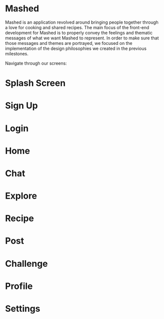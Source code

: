 # Mashed

Mashed is an application revolved around bringing people together through a love for cooking and shared recipes. 
The main focus of the front-end development for Mashed is to properly convey the feelings and thematic messages of what we want Mashed to represent. 
In order to make sure that those messages and themes are portrayed, we focused on the implementation of the design philosophies we created in the previous milestones. 

Navigate through our screens:

# Splash Screen
# Sign Up
# Login
# Home
# Chat
# Explore
# Recipe
# Post
# Challenge
# Profile
# Settings
